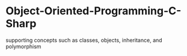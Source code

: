 # Object-Oriented-Programming-C-Sharp
supporting concepts such as classes, objects, inheritance, and polymorphism
